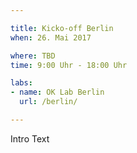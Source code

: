 ```yaml
---

title: Kicko-off Berlin
when: 26. Mai 2017

where: TBD
time: 9:00 Uhr - 18:00 Uhr 

labs:
- name: OK Lab Berlin
  url: /berlin/

---
```


Intro Text